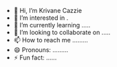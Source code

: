 - 👋 Hi, I’m Krivane Cazzie
- 👀 I’m interested in .
- 🌱 I’m currently learning .....
- 💞️ I’m looking to collaborate on .....
- 📫 How to reach me .........
- 😄 Pronouns: .........
- ⚡ Fun fact: ......

<!---
krivanecazzie/krivanecazzie is a ✨ special ✨ repository because its `README.md` (this file) appears on your GitHub profile.
You can click the Preview link to take a look at your changes.
--->

